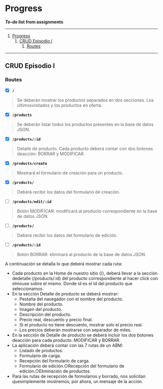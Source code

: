 # Progress
***To-do* list from assignments**

---

1. [Progress](#progress)
   1. [CRUD Episodio I](#crud-episodio-i)
      1. [Routes](#routes)

---

## CRUD Episodio I

### Routes

* [X] **`/`** <br>
>Se deberán mostrar los productos separados en dos secciones. Los últimosvisitados y los productos en oferta.

* [x] **`/products`** <br>
>Se deberán listar todos los productos presentes en la base de datos JSON.

* [x] **`/products/:id`** <br>
>Detalle de producto. Cada producto deberá contar con dos botones deacción: BORRAR y MODIFICAR.

* [x] **`/products/create`** <br>
>Mostrará el formulario de creación para un producto.

* [x] **`/products/`** <br>
>Deberá recibir los datos del formulario de creación.

* [ ] **`/products/edit/:id`** <br>
>Botón MODIFICAR: modificará al producto correspondiente en la base de datos JSON.

* [ ] **`/products/`** <br>
>Deberá recibir los datos del formulario de edición.

* [ ] **`/products/:id`** <br>
>Botón BORRAR: eliminará al producto de la base de datos JSON.


A continuación se detalla lo que deberá mostrar cada ruta:
* Cada producto en la Home de nuestro sitio​ ​(/), ​deberá llevar a la sección dedetalle​ (​/products/:id​) del producto correspondiente al hacer click con elmouse sobre el mismo. Donde ​id​ es el Id del producto que seleccionamos.
* En la sección Detalle de producto se deberá mostrar:
  * Pestaña del navegador con el nombre del producto.
  * Nombre del producto.
  * Imagen del producto.
  * Descripción del producto.
  * Precio real, descuento y precio final.
  * Si el producto no tiene descuento, mostrar solo el precio real.
  * Los precios deberán mostrarse con separador de miles.
* En la sección de Detalle de producto se deberá incluir los dos botones deacción para cada producto: MODIFICAR y BORRAR.
* La aplicación deberá contar con las 7 rutas de un ABM:
  * Listado de productos.
  * Formulario de carga.
  * Recepción del formulario de carga.
  * Formulario de edición.○Recepción del formulario de edición.○Eliminación de productos.
* Para las rutas de recepción de formularios y borrado, nos solicitan quesimplemente mostremos, por ahora, un mensaje de la acción.
